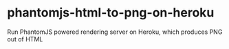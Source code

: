 # phantomjs-html-to-png-on-heroku
Run PhantomJS powered rendering server on Heroku, which produces PNG out of HTML

